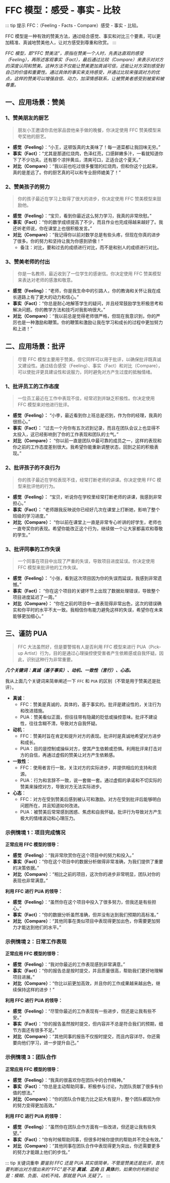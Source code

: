 # FFC 模型：感受 - 事实 - 比较

::: tip 提示
FFC：（Feeling - Facts - Compare）感受 - 事实 - 比较。

FFC 模型是一种有效的赞美方法，通过结合感觉、事实和对比三个要素，可以更加精准、真诚地赞美他人，让对方感受到尊重和欣赏。
:::

_FFC 模型，即“FFC 赞美法”，原指在赞美一个人时，先表达直观的感受（Feeling），再陈述客观事实（Fact），最后通过比较（Compare）来表示对对方的深度认同和赞美。这种方法不仅能让赞美更加真诚可信，还能让对方深刻感受到自己的价值和重要性。通过具体的事实来支持感受，并通过比较来强调对方的优点，这样的赞美可以增强自信、动力，加深情感联系，让被赞美者感受到被爱和被尊重。_

## 一、应用场景：赞美

### 1、赞美朋友的厨艺

> 朋友小王邀请你去他家品尝他亲手做的晚餐，你决定使用 FFC 赞美模型来夸奖他的厨艺。

- **感觉（Feeling）**：“小王，这顿饭真的太美味了！每一道菜都让我回味无穷。”
- **事实（Fact）**：“尤其是那道红烧肉，色泽红亮，口感鲜嫩多汁，一看就知道你下了不少功夫。还有那个凉拌黄瓜，清爽可口，正适合这个夏天。”
- **对比（Compare）**：“我以前也吃过很多餐馆的红烧肉，但和你这个比起来，真的是差远了。你的厨艺真的可以和专业厨师媲美了！”

### 2、赞美孩子的努力

> 你的孩子最近在学习上取得了很大的进步，你决定使用 FFC 赞美模型来鼓励他。

- **感觉（Feeling）**：“宝贝，看到你最近这么努力学习，我真的非常欣慰。”
- **事实（Fact）**：“你的数学成绩提高了不少，而且作业也完成得越来越好了。我还听老师说，你在课堂上也很积极发言。”
- **对比（Compare）**：“我记得你以前对数学总是有些头疼，但现在你真的进步了很多。你的努力和坚持让我为你感到骄傲！”
  - 备注：对比，要和过去的成绩进行对比，而不是和别人的成绩进行对比。

### 3、赞美老师的付出

> 你是一名教师，最近收到了一位学生的感谢信。你决定使用 FFC 赞美模型来表达对老师的感激和敬意。

- **感觉（Feeling）**：“老师，你是我生命中的引路人，你的教诲和关怀让我在成长道路上有了更大的动力和信心。”
- **事实（Fact）**：“你总是耐心地解答学生的疑问，并且经常鼓励学生积极思考和解决问题。你的教学方法和技巧对我影响很大。”
- **对比（Compare）**：“我以前总是觉得老师很严格，但现在我意识到，你的严厉也是一种激励和鞭策。你的鞭策和激励让我在学习和成长的过程中更加努力和上进！”

## 二、应用场景：批评

> 尽管 FFC 模型主要用于赞美，但它同样可以用于批评，以确保批评既真诚又建设性。通过结合感受（Feeling）、事实（Fact）和对比（Compare），可以使批评更具建设性和说服力，同时避免对方产生过度的抵触情绪。

### 1、批评员工的工作态度

> 一位员工最近在工作中表现不佳，经常迟到并缺乏积极性。你决定使用 FFC 模型来对他进行批评。

- **感觉（Feeling）：** “小李，最近看到你上班总是迟到，作为你的经理，我真的很担心。”
- **事实（Fact）：** “过去一个月你有五次迟到记录，而且在团队会议上也显得不太投入，这已经影响到了你的工作表现和团队的士气。”
- **对比（Compare）：** “你以前一直是团队中最可靠的成员之一，这样的表现和你之前的工作态度差别很大。我希望你能重新调整状态，回到之前的积极表现。”

### 2、批评孩子的不良行为

> 你的孩子最近在学校表现不佳，经常打断老师的讲课。你决定使用 FFC 模型来批评他的行为。

- **感觉（Feeling）：** “宝贝，听说你在学校里经常打断老师的讲课，我感到非常担心。”
- **事实（Fact）：** “老师跟我反映说你已经好几次在课堂上打断她，影响了整个班级的学习进度。”
- **对比（Compare）：** “你以前在课堂上一直是非常专心听讲的好学生，老师也一直夸奖你的表现。希望你能改正这个行为，继续做一个让大家都喜欢和尊敬的学生。”

### 3、批评同事的工作失误

> 一个同事在项目中出现了严重的失误，导致项目进度延误。你决定使用 FFC 模型来批评他的工作失误。

- **感觉（Feeling）：** “小张，看到这次项目因为你的失误而延误，我感到非常遗憾。”
- **事实（Fact）：** “你在这个项目的关键环节上出现了数据处理错误，导致整个项目进度延迟了一周。”
- **对比（Compare）：** “你在之前的项目中一直表现得非常出色，这次的错误确实和你平时的水平不太一致。我相信你有能力避免这样的失误，希望你在未来能够更加细心。”

## 三、谨防 PUA

> FFC 大法虽然好，但是要警惕有人是否利用 FFC 模型来进行 PUA（Pick-up Artist）行为，目的是通过心理操控使受害者产生依赖感或自我怀疑。因此，识别这种行为非常重要。

<span style="font-weight:bold">_几个关键词：真诚（基于事实）、动机、一致性（言行）、心态。_</span>

我从上面几个关键词来简单阐述一下 `FFC` 和 `PUA` 的区别（不管是用于赞美还是批评）。

- **真诚**：
  - FFC：赞美是真诚的，具体的，基于事实的。批评是建设性的，关注行为和改进措施。
  - PUA：赞美看似正面，但往往带有隐藏的贬低或操控意味。批评不建设性，往往含糊不清，导致对方自我怀疑。
- **动机**：
  - FFC：赞美时旨在肯定和提升对方的表现。批评时是真诚地希望对方进步和成长。
  - PUA：目的是控制或操纵对方，使其产生依赖或恐惧。利用批评来打击对方的自信，再通过虚假的赞美让对方产生依赖感。
- **一致性**：
  - FFC：使用者言行一致，关注对方的实际进步，并提供相应的支持和资源。
  - PUA：行为和言辞不一致，说一套做一套。通过虚假的承诺和不切实际的赞美来操控对方，导致对方无法实际进步。
- **心态**：
  - FFC：对方在受到赞美后感到被认可和激励。对方在受到批评后能够明白问题所在，并且知道如何改进。
  - PUA：被赞美后常常感到困惑、焦虑和自我怀疑。批评行为导致对方产生极大的情绪波动和心理压力。

### 示例情境 1：项目完成情况

**正常应用 FFC 模型的领导：**

- **感觉（Feeling）**：“我非常欣赏你在这个项目中的努力和投入。”
- **事实（Fact）**：“你在这个项目中的数据分析做得非常准确，为我们提供了重要的决策依据。”
- **对比（Compare）**：“相比之前的项目，这次你的进步非常明显，团队对你的表现也非常满意。”

**利用 FFC 进行 PUA 的领导：**

- **感觉（Feeling）**：“虽然你在这个项目中投入了很多努力，但我还是有些担心。”
- **事实（Fact）**：“你的数据分析虽然准确，但并没有达到我们预期的高标准。”
- **对比（Compare）**：“其他同事在类似项目中表现得更加出色，你需要更加努力才能达到他们的水平。”

### 示例情境 2：日常工作表现

**正常应用 FFC 模型的领导：**

- **感觉（Feeling）**：“我对你最近的工作表现感到非常满意。”
- **事实（Fact）**：“你的报告总是按时提交，并且质量很高，帮助我们更好地理解项目进展。”
- **对比（Compare）**：“你比以前更加高效，并且你的工作成果越来越出色，继续保持这样的进步！”

**利用 FFC 进行 PUA 的领导：**

- **感觉（Feeling）**：“尽管你最近的工作表现有一些进步，但还是让我有些不安。”
- **事实（Fact）**：“你的报告虽然按时提交，但内容并不总是符合我们的预期，细节方面还有很多不足。”
- **对比（Compare）**：“其他同事的报告不仅按时提交，而且内容详尽，你还需要向他们学习，进一步提升自己。”

### 示例情境 3：团队合作

**正常应用 FFC 模型的领导：**

- **感觉（Feeling）**：“我真的很喜欢你在团队中的合作精神。”
- **事实（Fact）**：“你总是主动帮助同事，积极参与讨论，为团队贡献了很多有价值的想法。”
- **对比（Compare）**：“你的团队合作能力比之前大有提升，整个团队都因为你的努力变得更加高效。”

**利用 FFC 进行 PUA 的领导：**

- **感觉（Feeling）**：“虽然你在团队合作方面有一些改进，但还是让我有些失望。”
- **事实（Fact）**：“你有时候帮助同事，但很多时候你提供的帮助并不完全有效。”
- **对比（Compare）**：“其他同事在团队合作中表现得更为突出，你还需要更多的努力才能跟上他们的步伐。”

::: tip 关键词重申
_要鉴别 FFC 还是 PUA 其实很简单，不管是赞美还是批评，首先要判断出对方摆出来的“FFC”是不是 **真诚**、**正向** 且 **具体**的，如果你的判断结论是：模糊、负面、动机不纯，那就是 PUA 无疑了。_
:::
